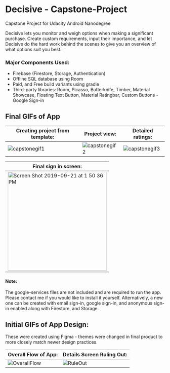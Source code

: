 # Decisive - Capstone-Project
Capstone Project for Udacity Android Nanodegree

Decisive lets you monitor and weigh options when making a significant purchase. Create custom requirements, input their importance, and let Decisive do the hard work behind the scenes to give you an overview of what options suit you best. 

### Major Components Used:
 - Firebase (Firestore, Storage, Authentication)
 - Offline SQL database using Room
 - Paid, and Free build variants using gradle
 - Third-party libraries: Room, Picasso, Butterknife, Timber, Material Showcase, Floating Text Button, Material Ratingbar, Custom Buttons - Google Sign-in

## Final GIFs of App
| Creating project from template: | Project view: | Detailed ratings: |
| --- | --- | --- |
|![capstonegif1](https://user-images.githubusercontent.com/14279722/65534748-3a4fbc00-debd-11e9-8760-bf02c0051823.gif)|![capstonegif2](https://user-images.githubusercontent.com/14279722/65534786-4f2c4f80-debd-11e9-8937-0918ffdfeb00.gif)|![capstonegif3](https://user-images.githubusercontent.com/14279722/65534843-69662d80-debd-11e9-9cb8-a612e9eca2d1.gif)|

| Final sign in screen: |
| --- |
|<img width="312" alt="Screen Shot 2019-09-21 at 1 50 36 PM" src="https://user-images.githubusercontent.com/14279722/65378531-e6539600-dc76-11e9-82b1-4ddc36ad243f.png">|

#### Note:
The google-services files are not included and are required to run the app. Please contact me if you would like to install it yourself. Alternatively, a new one can be created with email sign-in, google sign-in, and anonymous sign-in enabled along with Firestore, and Storage.

## Initial GIFs of App Design:
These were created using Figma - themes were changed in final product to more closely match newer design practices. 

| Overall Flow of App: | Details Screen Ruling Out: |
| --- | --- |
|![OverallFlow](https://user-images.githubusercontent.com/14279722/60689695-6985fc80-9e7d-11e9-8a02-1c1d8f59225e.gif)|![RuleOut](https://user-images.githubusercontent.com/14279722/60689742-dd280980-9e7d-11e9-8102-0b77a8041e72.gif)|

